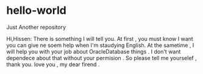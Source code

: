# hello-world
Just Another repository

Hi,Hissen:
  There is something I will tell you. At first , you must know I want you can give ne soem help when I'm staudying English.
At the sametime , I will help you with your job about OracleDatabase things . I don't want dependece about that without your 
permision . So please tell me yourselef , thank you.
                                                                                      love you , my dear firend .
